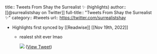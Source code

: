 title:: Tweets From Shay the Surrealist ✨ (highlights)
author:: [[@surrealistshay on Twitter]]
full-title:: "Tweets From Shay the Surrealist ✨"
category:: #tweets
url:: https://twitter.com/surrealistshay

- Highlights first synced by [[Readwise]] [[Nov 19th, 2022]]
	- realest shit ever lmao 
	  
	  ![](https://pbs.twimg.com/media/FOtbRYqXoActj4r.jpg) ([View Tweet](https://twitter.com/surrealistshay/status/1507398858539737122))